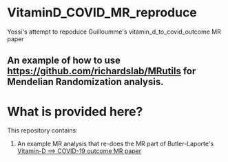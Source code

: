 # VitaminD_COVID_MR_reproduce
Yossi's attempt to repoduce Guilloumme's vitamin_d_to_covid_outcome MR paper

An example of how to use https://github.com/richardslab/MRutils for Mendelian Randomization analysis.
----
# What is provided here?
This repository contains:
1. An example MR analysis that re-does the MR part of Butler-Laporte's [Vitamin-D ==> COVID-19 outcome MR paper](https://www.medrxiv.org/content/10.1101/2020.09.08.20190975v5)
